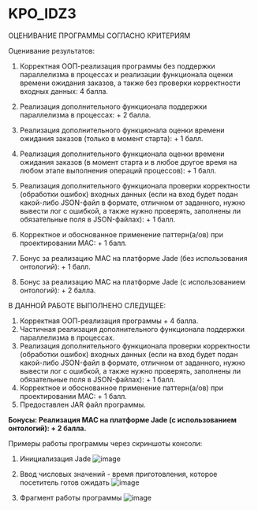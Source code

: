 # KPO_IDZ3
ОЦЕНИВАНИЕ ПРОГРАММЫ СОГЛАСНО КРИТЕРИЯМ

Оценивание результатов:
1. Корректная ООП-реализация программы без поддержки параллелизма
в процессах и реализации функционала оценки времени ожидания заказов, а также без проверки корректности входных данных: 4 балла.
2. Реализация дополнительного функционала поддержки параллелизма
в процессах: + 2 балла.
3. Реализация дополнительного функционала оценки времени ожидания заказов (только в момент старта): + 1 балл.
3. Реализация дополнительного функционала оценки времени ожидания заказов (в момент старта и в любое другое время на любом этапе выполнения операций процессов): + 1 балл.
4. Реализация дополнительного функционала проверки корректности (обработки ошибок) входных данных (если на вход будет подан какой-либо JSON-файл в формате, отличном от заданного, нужно вывести лог с ошибкой, а также нужно проверять, заполнены ли обязательные поля в JSON-файлах): + 1 балл.
5. Корректное и обоснованное применение паттерн(а/ов) при проектировании МАС: + 1 балл.

1. Бонус за реализацию МАС на платформе Jade (без использования онтологий): + 1 балл.
2. Бонус за реализацию МАС на платформе Jade (с использованием онтологий): + 2 балла.






В ДАННОЙ РАБОТЕ ВЫПОЛНЕНО СЛЕДУЩЕЕ:
1) Корректная ООП-реализация программы + 4 балла.
2) Частичная реализация дополнительного функционала поддержки параллелизма в процессах.
3) Реализация дополнительного функционала проверки корректности (обработки ошибок) входных данных (если на вход будет подан какой-либо JSON-файл в формате, отличном от заданного, нужно вывести лог с ошибкой, а также нужно проверять, заполнены ли обязательные поля в JSON-файлах): + 1 балл.
4) Корректное и обоснованное применение паттерн(а/ов) при проектировании МАС: + 1 балл.
5) Предоставлен JAR файл программы.


**Бонусы: Реализация МАС на платформе Jade (с использованием онтологий): + 2 балла.**
 
Примеры работы программы через скриншоты консоли:

1) Инициализация Jade
![image](https://user-images.githubusercontent.com/118361120/227826740-31b54b5e-4ee5-4a4c-ab06-8a00b5ac68e1.png)

2) Ввод числовых значений - время приготовления, которое посетитель готов ожидать
![image](https://user-images.githubusercontent.com/118361120/227826853-88e65b4e-ca45-4c52-9fac-e6eda36b37fb.png)

3) Фрагмент работы программы
![image](https://user-images.githubusercontent.com/118361120/227827204-ce820436-cc25-4c28-9078-6c7b57841b33.png)
